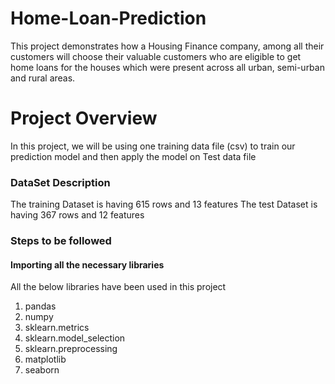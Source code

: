 # Home-Loan-Prediction
This project demonstrates how a Housing Finance company, among all their customers will choose their valuable customers who are eligible to get home loans for the houses which were present across all urban, semi-urban and rural areas.

# Project Overview

In this project, we will be using one training data file (csv) to train our prediction model and then apply the model on Test data file

### DataSet Description

The training Dataset is having 615 rows and 13 features
The test Dataset is having 367 rows and 12 features

### Steps to be followed

#### Importing all the necessary libraries

All the below libraries have been used in this project

1. pandas
2. numpy
3. sklearn.metrics
4. sklearn.model_selection
5. sklearn.preprocessing
6. matplotlib
7. seaborn

